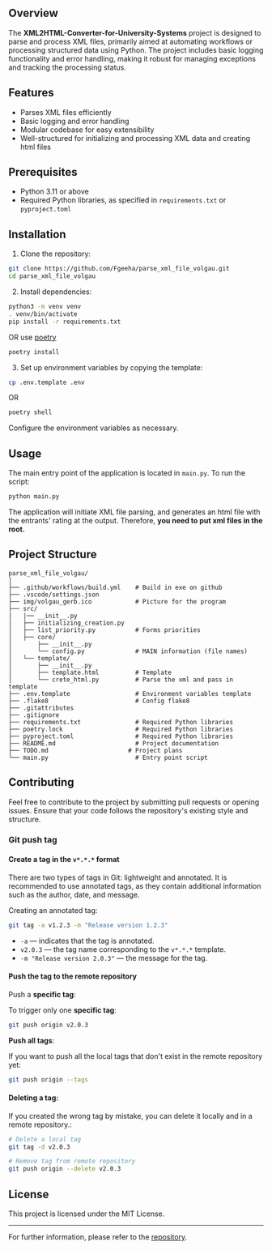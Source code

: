 ## Overview

The **XML2HTML-Converter-for-University-Systems** project is designed to parse and process XML files, primarily aimed at automating workflows or processing structured data using Python. The project includes basic logging functionality and error handling, making it robust for managing exceptions and tracking the processing status.

## Features

- Parses XML files efficiently
- Basic logging and error handling
- Modular codebase for easy extensibility
- Well-structured for initializing and processing XML data and creating html files

## Prerequisites

- Python 3.11 or above
- Required Python libraries, as specified in `requirements.txt` or `pyproject.toml`

## Installation

1. Clone the repository:

```bash
git clone https://github.com/Fgeeha/parse_xml_file_volgau.git
cd parse_xml_file_volgau
```

2. Install dependencies:

```bash
python3 -m venv venv
. venv/bin/activate
pip install -r requirements.txt
```

OR use [poetry](https://python-poetry.org/docs)

```bash
poetry install
```

3. Set up environment variables by copying the template:

```bash
cp .env.template .env
```

OR

```bash
poetry shell
```

Configure the environment variables as necessary.

## Usage

The main entry point of the application is located in `main.py`. To run the script:

```bash
python main.py
```

The application will initiate XML file parsing, and generates an html file with the entrants' rating at the output. Therefore, **you need to put xml files in the root.**

## Project Structure

```
parse_xml_file_volgau/
│
├── .github/workflows/build.yml    # Build in exe on github
├── .vscode/settings.json
├── img/volgau_gerb.ico            # Picture for the program
├── src/
|   |── __init__.py
│   ├── initializing_creation.py
│   ├── list_priority.py           # Forms priorities
│   ├── core/
│       ├── __init__.py
│       └── config.py              # MAIN information (file names)
│   └── template/
│       ├── __init__.py
│       ├── template.html          # Template
│       └── crete_html.py          # Parse the xml and pass in template
├── .env.template                  # Environment variables template
├── .flake8                        # Config flake8
├── .gitattributes
├── .gitignore
├── requirements.txt               # Required Python libraries
├── poetry.lock                    # Required Python libraries
├── pyproject.toml                 # Required Python libraries
├── README.md                      # Project documentation
├── TODO.md                      # Project plans
└── main.py                        # Entry point script
```

## Contributing

Feel free to contribute to the project by submitting pull requests or opening issues. Ensure that your code follows the repository's existing style and structure.

### Git push tag
#### Create a tag in the `v*.*.*` format
There are two types of tags in Git: lightweight and annotated. It is recommended to use annotated tags, as they contain additional information such as the author, date, and message.

Creating an annotated tag:
```bash
git tag -a v1.2.3 -m "Release version 1.2.3"
```
- `-a` — indicates that the tag is annotated.
- `v2.0.3` — the tag name corresponding to the  `v*.*.*` template.
- `-m "Release version 2.0.3"` — the message for the tag.

#### Push the tag to the remote repository
Push a **specific tag**:

To trigger only one **specific tag**:

```bash
git push origin v2.0.3
```
**Push all tags**:

If you want to push all the local tags that don't exist in the remote repository yet:
```bash
git push origin --tags
```

#### Deleting a tag: 
If you created the wrong tag by mistake, you can delete it locally and in a remote repository.:
```bash
# Delete a local tag
git tag -d v2.0.3

# Remove tag from remote repository
git push origin --delete v2.0.3
```


## License

This project is licensed under the MIT License.

---

For further information, please refer to the [repository](https://github.com/Fgeeha/XML2HTML-Converter-for-University-Systems).
